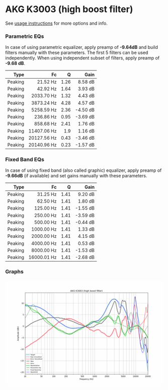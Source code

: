 # AKG K3003 (high boost filter)
See [usage instructions](https://github.com/jaakkopasanen/AutoEq#usage) for more options and info.

### Parametric EQs
In case of using parametric equalizer, apply preamp of **-9.64dB** and build filters manually
with these parameters. The first 5 filters can be used independently.
When using independent subset of filters, apply preamp of **-9.68 dB**.

| Type    | Fc          |    Q | Gain     |
|--------:|------------:|-----:|---------:|
| Peaking | 21.52 Hz    | 1.26 | 8.58 dB  |
| Peaking | 42.92 Hz    | 1.64 | 3.93 dB  |
| Peaking | 2033.70 Hz  | 1.32 | 4.43 dB  |
| Peaking | 3873.24 Hz  | 4.28 | 4.57 dB  |
| Peaking | 5258.59 Hz  | 2.36 | -4.50 dB |
| Peaking | 236.86 Hz   | 0.95 | -3.69 dB |
| Peaking | 858.68 Hz   | 2.41 | 1.76 dB  |
| Peaking | 11407.06 Hz | 1.9  | 1.16 dB  |
| Peaking | 20127.56 Hz | 0.43 | -3.46 dB |
| Peaking | 20140.96 Hz | 0.23 | -1.57 dB |

### Fixed Band EQs
In case of using fixed band (also called graphic) equalizer, apply preamp of **-9.66dB**
(if available) and set gains manually with these parameters.

| Type    | Fc          |    Q | Gain     |
|--------:|------------:|-----:|---------:|
| Peaking | 31.25 Hz    | 1.41 | 9.20 dB  |
| Peaking | 62.50 Hz    | 1.41 | 1.80 dB  |
| Peaking | 125.00 Hz   | 1.41 | -1.55 dB |
| Peaking | 250.00 Hz   | 1.41 | -3.59 dB |
| Peaking | 500.00 Hz   | 1.41 | -0.44 dB |
| Peaking | 1000.00 Hz  | 1.41 | 1.33 dB  |
| Peaking | 2000.00 Hz  | 1.41 | 4.15 dB  |
| Peaking | 4000.00 Hz  | 1.41 | 0.53 dB  |
| Peaking | 8000.00 Hz  | 1.41 | -1.53 dB |
| Peaking | 16000.01 Hz | 1.41 | -2.68 dB |

### Graphs
![](./AKG%20K3003%20(high%20boost%20filter).png)
